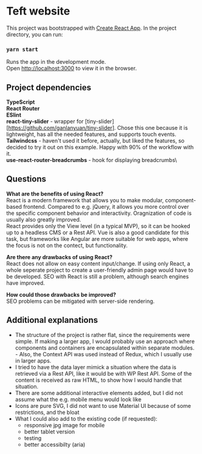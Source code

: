 # Teft website

This project was bootstrapped with [Create React App](https://github.com/facebook/create-react-app).
In the project directory, you can run:

### `yarn start`

Runs the app in the development mode.\
Open [http://localhost:3000](http://localhost:3000) to view it in the browser.

## Project dependencies

**TypeScript**\
**React Router**\
**ESlint**\
**react-tiny-slider** - wrapper for [tiny-slider][https://github.com/ganlanyuan/tiny-slider]. Chose this one because it is lightweight, has all the needed features, and supports touch events.\
**Tailwindcss** - haven't used it before, actually, but liked the features, so decided to try it out on this example. Happy with 90% of the workflow with it.\
**use-react-router-breadcrumbs** - hook for displaying breadcrumbs\

## Questions

**What are the benefits of using React?**\
React is a modern framework that allows you to make modular, component-based frontend. Compared to e.g. jQuery, it allows you more control over the specific component behavior and interactivity. Oragnization of code is usually also greatly improved.\
React provides only the View level (in a typical MVP), so it can be hooked up to a headless CMS or a Rest API. Vue is also a good candidate for this task, but frameworks like Angular are more suitable for web apps, where the focus is not on the contect, but functionality.

**Are there any drawbacks of using React?**\
React does not allow on easy content input/change. If using only React, a whole seperate project to create a user-friendly admin page would have to be developed. SEO with React is still a problem, although search engines have improved. 

**How could those drawbacks be improved?**\
SEO problems can be mitigated with server-side rendering.

## Additional explanations

- The structure of the project is rather flat, since the requirements were simple. If making a larger app, I would probably use an approach where components and containers are encapsulated within separate modules. - Also, the Context API was used instead of Redux, which I usually use in larger apps. 
- I tried to have the data layer mimick a situation where the data is retrieved via a Rest API, like it would be with WP Rest API. Some of the content is received as raw HTML, to show how I would handle that situation.
- There are some additional interactive elements added, but I did not assume what the e.g. mobile menu would look like
- Icons are pure SVG, I did not want to use Material UI because of some restrictions, and the bloat
- What I could also add to the existing code (if requested): 
  - responsive jpg image for mobile
  - better tablet version
  - testing
  - better accessibilty (aria)